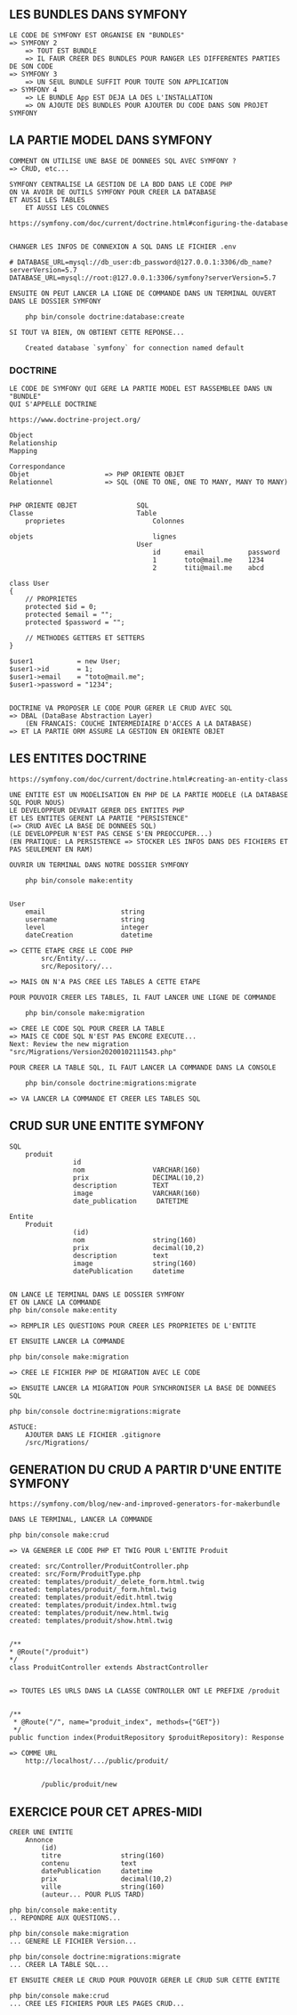 ## LES BUNDLES DANS SYMFONY

    LE CODE DE SYMFONY EST ORGANISE EN "BUNDLES"
    => SYMFONY 2 
        => TOUT EST BUNDLE
        => IL FAUR CREER DES BUNDLES POUR RANGER LES DIFFERENTES PARTIES DE SON CODE
    => SYMFONY 3
        => UN SEUL BUNDLE SUFFIT POUR TOUTE SON APPLICATION
    => SYMFONY 4
        => LE BUNDLE App EST DEJA LA DES L'INSTALLATION
        => ON AJOUTE DES BUNDLES POUR AJOUTER DU CODE DANS SON PROJET SYMFONY


## LA PARTIE MODEL DANS SYMFONY


    COMMENT ON UTILISE UNE BASE DE DONNEES SQL AVEC SYMFONY ?
    => CRUD, etc...

    SYMFONY CENTRALISE LA GESTION DE LA BDD DANS LE CODE PHP
    ON VA AVOIR DE OUTILS SYMFONY POUR CREER LA DATABASE 
    ET AUSSI LES TABLES
        ET AUSSI LES COLONNES

    https://symfony.com/doc/current/doctrine.html#configuring-the-database


    CHANGER LES INFOS DE CONNEXION A SQL DANS LE FICHIER .env

    # DATABASE_URL=mysql://db_user:db_password@127.0.0.1:3306/db_name?serverVersion=5.7
    DATABASE_URL=mysql://root:@127.0.0.1:3306/symfony?serverVersion=5.7

    ENSUITE ON PEUT LANCER LA LIGNE DE COMMANDE DANS UN TERMINAL OUVERT DANS LE DOSSIER SYMFONY

        php bin/console doctrine:database:create

    SI TOUT VA BIEN, ON OBTIENT CETTE REPONSE...

        Created database `symfony` for connection named default


### DOCTRINE

    LE CODE DE SYMFONY QUI GERE LA PARTIE MODEL EST RASSEMBLEE DANS UN "BUNDLE"
    QUI S'APPELLE DOCTRINE

    https://www.doctrine-project.org/

    Object
    Relationship
    Mapping

    Correspondance
    Objet                   => PHP ORIENTE OBJET
    Relationnel             => SQL (ONE TO ONE, ONE TO MANY, MANY TO MANY)


    PHP ORIENTE OBJET               SQL
    Classe                          Table
        proprietes                      Colonnes

    objets                              lignes
                                    User
                                        id      email           password
                                        1       toto@mail.me    1234    
                                        2       titi@mail.me    abcd

    class User
    {
        // PROPRIETES
        protected $id = 0;
        protected $email = "";
        protected $password = "";

        // METHODES GETTERS ET SETTERS
    }

    $user1           = new User;
    $user1->id       = 1;
    $user1->email    = "toto@mail.me";
    $user1->password = "1234";


    DOCTRINE VA PROPOSER LE CODE POUR GERER LE CRUD AVEC SQL
    => DBAL (DataBase Abstraction Layer) 
        (EN FRANCAIS: COUCHE INTERMEDIAIRE D'ACCES A LA DATABASE)
    => ET LA PARTIE ORM ASSURE LA GESTION EN ORIENTE OBJET


## LES ENTITES DOCTRINE


    https://symfony.com/doc/current/doctrine.html#creating-an-entity-class

    UNE ENTITE EST UN MODELISATION EN PHP DE LA PARTIE MODELE (LA DATABASE SQL POUR NOUS)
    LE DEVELOPPEUR DEVRAIT GERER DES ENTITES PHP
    ET LES ENTITES GERENT LA PARTIE "PERSISTENCE"
    (=> CRUD AVEC LA BASE DE DONNEES SQL)
    (LE DEVELOPPEUR N'EST PAS CENSE S'EN PREOCCUPER...)
    (EN PRATIQUE: LA PERSISTENCE => STOCKER LES INFOS DANS DES FICHIERS ET PAS SEULEMENT EN RAM)

    OUVRIR UN TERMINAL DANS NOTRE DOSSIER SYMFONY

        php bin/console make:entity


    User
        email                   string
        username                string
        level                   integer
        dateCreation            datetime

    => CETTE ETAPE CREE LE CODE PHP
            src/Entity/...
            src/Repository/...    

    => MAIS ON N'A PAS CREE LES TABLES A CETTE ETAPE

    POUR POUVOIR CREER LES TABLES, IL FAUT LANCER UNE LIGNE DE COMMANDE

        php bin/console make:migration

    => CREE LE CODE SQL POUR CREER LA TABLE
    => MAIS CE CODE SQL N'EST PAS ENCORE EXECUTE...
    Next: Review the new migration "src/Migrations/Version20200102111543.php"

    POUR CREER LA TABLE SQL, IL FAUT LANCER LA COMMANDE DANS LA CONSOLE

        php bin/console doctrine:migrations:migrate

    => VA LANCER LA COMMANDE ET CREER LES TABLES SQL


## CRUD SUR UNE ENTITE SYMFONY

    SQL
        produit
                    id
                    nom                 VARCHAR(160)
                    prix                DECIMAL(10,2)
                    description         TEXT
                    image               VARCHAR(160)
                    date_publication     DATETIME

    Entite      
        Produit     
                    (id)
                    nom                 string(160)
                    prix                decimal(10,2)
                    description         text
                    image               string(160)
                    datePublication     datetime


    ON LANCE LE TERMINAL DANS LE DOSSIER SYMFONY
    ET ON LANCE LA COMMANDE
    php bin/console make:entity

    => REMPLIR LES QUESTIONS POUR CREER LES PROPRIETES DE L'ENTITE

    ET ENSUITE LANCER LA COMMANDE 

    php bin/console make:migration

    => CREE LE FICHIER PHP DE MIGRATION AVEC LE CODE 

    => ENSUITE LANCER LA MIGRATION POUR SYNCHRONISER LA BASE DE DONNEES SQL

    php bin/console doctrine:migrations:migrate

    ASTUCE:
        AJOUTER DANS LE FICHIER .gitignore
        /src/Migrations/


## GENERATION DU CRUD A PARTIR D'UNE ENTITE SYMFONY

    https://symfony.com/blog/new-and-improved-generators-for-makerbundle

    DANS LE TERMINAL, LANCER LA COMMANDE

    php bin/console make:crud

    => VA GENERER LE CODE PHP ET TWIG POUR L'ENTITE Produit

    created: src/Controller/ProduitController.php
    created: src/Form/ProduitType.php
    created: templates/produit/_delete_form.html.twig
    created: templates/produit/_form.html.twig
    created: templates/produit/edit.html.twig
    created: templates/produit/index.html.twig
    created: templates/produit/new.html.twig
    created: templates/produit/show.html.twig


    /**
    * @Route("/produit")
    */
    class ProduitController extends AbstractController


    => TOUTES LES URLS DANS LA CLASSE CONTROLLER ONT LE PREFIXE /produit


    /**
     * @Route("/", name="produit_index", methods={"GET"})
     */
    public function index(ProduitRepository $produitRepository): Response

    => COMME URL
        http://localhost/.../public/produit/


            /public/produit/new



## EXERCICE POUR CET APRES-MIDI


    CREER UNE ENTITE    
        Annonce
            (id)
            titre               string(160)
            contenu             text
            datePublication     datetime
            prix                decimal(10,2)
            ville               string(160)
            (auteur... POUR PLUS TARD)

    php bin/console make:entity
    .. REPONDRE AUX QUESTIONS...

    php bin/console make:migration
    ... GENERE LE FICHIER Version...

    php bin/console doctrine:migrations:migrate
    ... CREER LA TABLE SQL...

    ET ENSUITE CREER LE CRUD POUR POUVOIR GERER LE CRUD SUR CETTE ENTITE

    php bin/console make:crud
    ... CREE LES FICHIERS POUR LES PAGES CRUD...


